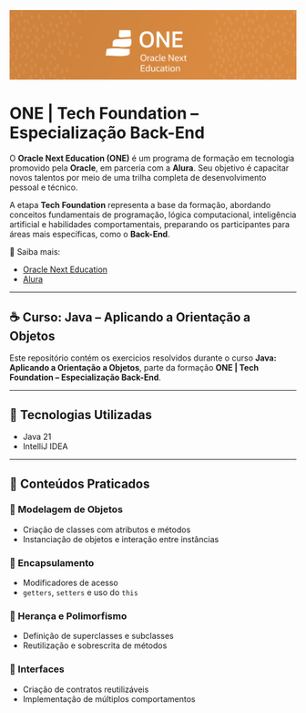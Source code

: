 ![Banner](img/one.png)

# ONE | Tech Foundation – Especialização Back-End

O **Oracle Next Education (ONE)** é um programa de formação em tecnologia promovido pela **Oracle**, em parceria com a **Alura**. Seu objetivo é capacitar novos talentos por meio de uma trilha completa de desenvolvimento pessoal e técnico.

A etapa **Tech Foundation** representa a base da formação, abordando conceitos fundamentais de programação, lógica computacional, inteligência artificial e habilidades comportamentais, preparando os participantes para áreas mais específicas, como o **Back-End**.

🔗 Saiba mais:
- [Oracle Next Education](https://www.oracle.com/br/education/oracle-next-education/)
- [Alura](https://www.alura.com.br/)

---

 ## ☕ Curso: Java – Aplicando a Orientação a Objetos

Este repositório contém os exercicios resolvidos durante o curso **Java: Aplicando a Orientação a Objetos**, parte da formação **ONE | Tech Foundation – Especialização Back-End**.

---

## 🧪 Tecnologias Utilizadas

- Java 21  
- IntelliJ IDEA  
---

## 📘 Conteúdos Praticados

### 🧱 Modelagem de Objetos
- Criação de classes com atributos e métodos  
- Instanciação de objetos e interação entre instâncias  

### 🔐 Encapsulamento
- Modificadores de acesso  
- `getters`, `setters` e uso do `this`  

### 🧬 Herança e Polimorfismo
- Definição de superclasses e subclasses  
- Reutilização e sobrescrita de métodos  

### 🔗 Interfaces
- Criação de contratos reutilizáveis  
- Implementação de múltiplos comportamentos
